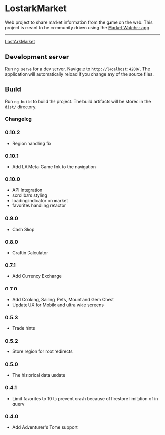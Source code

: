 # LostarkMarket
Web project to share market information from the game on the web.
This project is meant to be community driven using the [Market Watcher app](https://github.com/gogodr/LostArk-Market-Watcher).

---
[LostArkMarket](https://lostarkmarket-79ddf.web.app/)

## Development server

Run `ng serve` for a dev server. Navigate to `http://localhost:4200/`. The application will automatically reload if you change any of the source files.

## Build

Run `ng build` to build the project. The build artifacts will be stored in the `dist/` directory.

### Changelog
### 0.10.2
- Region handling fix

### 0.10.1
- Add LA Meta-Game link to the navigation

### 0.10.0
- API Integration
- scrollbars styling
- loading indicator on market
- favorites handling refactor

### 0.9.0
- Cash Shop

### 0.8.0
- Craftin Calculator

### 0.7.1
- Add Currency Exchange

### 0.7.0
- Add Cooking, Sailing, Pets, Mount and Gem Chest
- Update UX for Mobile and ultra wide screens

### 0.5.3
- Trade hints

### 0.5.2
- Store region for root redirects

### 0.5.0
- The historical data update

### 0.4.1
- Limit favorites to 10 to prevent crash because of firestore limitation of in query

### 0.4.0
- Add Adventurer's Tome support